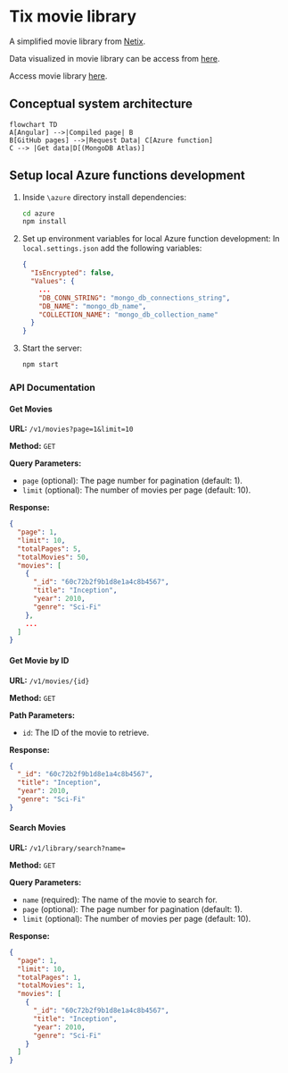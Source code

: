 # Tix movie library

A simplified movie library from [Netix](https://github.com/winqus/NETIX).

Data visualized in movie library can be access from [here](https://github.com/prust/wikipedia-movie-data/blob/master/movies.json).

Access movie library [here](https://stebis-dev.github.io/Tix/).

## Conceptual system architecture

```mermaid
flowchart TD
A[Angular] -->|Compiled page| B
B[GitHub pages] -->|Request Data| C[Azure function]
C --> |Get data|D[(MongoDB Atlas)]

```

## Setup local Azure functions development

1. Inside `\azure` directory install dependencies:

   ```sh
   cd azure
   npm install
   ```
2. Set up environment variables for local Azure function development:
   In `local.settings.json` add the following variables:

   ```json
   {
     "IsEncrypted": false,
     "Values": {
       ...
       "DB_CONN_STRING": "mongo_db_connections_string",
       "DB_NAME": "mongo_db_name",
       "COLLECTION_NAME": "mongo_db_collection_name"
     }
   }
   ```
3. Start the server:

   ```sh
   npm start
   ```


### API Documentation

#### Get Movies

**URL:** `/v1/movies?page=1&limit=10`

**Method:** `GET`

**Query Parameters:**

- `page` (optional): The page number for pagination (default: 1).
- `limit` (optional): The number of movies per page (default: 10).

**Response:**

```json
{
  "page": 1,
  "limit": 10,
  "totalPages": 5,
  "totalMovies": 50,
  "movies": [
    {
      "_id": "60c72b2f9b1d8e1a4c8b4567",
      "title": "Inception",
      "year": 2010,
      "genre": "Sci-Fi"
    },
    ...
  ]
}
```

#### Get Movie by ID

**URL:** `/v1/movies/{id}`

**Method:** `GET`

**Path Parameters:**

- `id`: The ID of the movie to retrieve.

**Response:**

```json
{
  "_id": "60c72b2f9b1d8e1a4c8b4567",
  "title": "Inception",
  "year": 2010,
  "genre": "Sci-Fi"
}
```

#### Search Movies

**URL:** `/v1/library/search?name=`

**Method:** `GET`

**Query Parameters:**

- `name` (required): The name of the movie to search for.
- `page` (optional): The page number for pagination (default: 1).
- `limit` (optional): The number of movies per page (default: 10).

**Response:**

```json
{
  "page": 1,
  "limit": 10,
  "totalPages": 1,
  "totalMovies": 1,
  "movies": [
    {
      "_id": "60c72b2f9b1d8e1a4c8b4567",
      "title": "Inception",
      "year": 2010,
      "genre": "Sci-Fi"
    }
  ]
}
```

